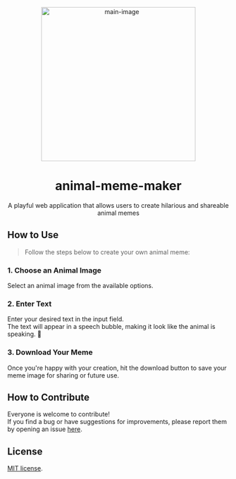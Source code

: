 <p align="center">
<img height="350" alt="main-image" src="https://github.com/dev-bomdong/animal-meme-maker/assets/84486172/bb649b55-2caf-4b3b-9af6-c2fe10acd5c4">
</p>
<h1 align="middle">animal-meme-maker</h1>

<p align="center">A playful web application that allows users to create hilarious and shareable animal memes</p>

## How to Use
> Follow the steps below to create your own animal meme:

### 1. Choose an Animal Image
Select an animal image from the available options.

### 2. Enter Text
Enter your desired text in the input field. <br/>
The text will appear in a speech bubble, making it look like the animal is speaking. 💭

### 3. Download Your Meme
Once you're happy with your creation, hit the download button to save your meme image for sharing or future use.

##  How to Contribute
Everyone is welcome to contribute! <br/>
If you find a bug or have suggestions for improvements, please report them by opening an issue [here](https://github.com/dev-bomdong/animal-meme-maker/issues).

## License
[MIT license](https://github.com/dev-bomdong/animal-meme-maker/blob/main/LICENSE).
